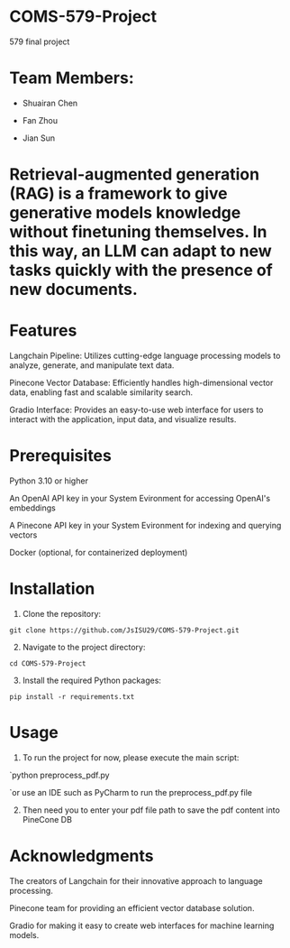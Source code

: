 # COMS-579-Project
579 final project

# Team Members:

* Shuairan Chen

* Fan Zhou

* Jian Sun

# Retrieval-augmented generation (RAG) is a framework to give generative models knowledge without finetuning themselves. In this way, an LLM can adapt to new tasks quickly with the presence of new documents.

# Features

Langchain Pipeline: Utilizes cutting-edge language processing models to analyze, generate, and manipulate text data.

Pinecone Vector Database: Efficiently handles high-dimensional vector data, enabling fast and scalable similarity search.

Gradio Interface: Provides an easy-to-use web interface for users to interact with the application, input data, and visualize results.

# Prerequisites

Python 3.10 or higher

An OpenAI API key in your System Evironment for accessing OpenAI's embeddings

A Pinecone API key in your System Evironment for indexing and querying vectors

Docker (optional, for containerized deployment)

# Installation

1. Clone the repository:

`git clone https://github.com/JsISU29/COMS-579-Project.git`

2. Navigate to the project directory:

`cd COMS-579-Project`

3. Install the required Python packages:

`pip install -r requirements.txt`

# Usage

1. To run the project for now, please execute the main script:

`python preprocess_pdf.py

`or use an IDE such as PyCharm to run the preprocess_pdf.py file

2. Then need you to enter your pdf file path to save the pdf content into PineCone DB

# Acknowledgments

The creators of Langchain for their innovative approach to language processing.

Pinecone team for providing an efficient vector database solution.

Gradio for making it easy to create web interfaces for machine learning models.
